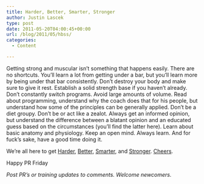 ```yaml
---
title: Harder, Better, Smarter, Stronger
author: Justin Lascek
type: post
date: 2011-05-20T04:00:45+00:00
url: /blog/2011/05/hbss/
categories:
  - Content

---
```

Getting strong and muscular isn&#8217;t something that happens easily. There are no shortcuts. You&#8217;ll learn a lot from getting under a bar, but you&#8217;ll learn more by being under that bar consistently. Don&#8217;t destroy your body and make sure to give it rest. Establish a solid strength base if you haven&#8217;t already. Don&#8217;t constantly switch programs. Avoid large amounts of volume. Read about programming, understand why the coach does that for his people, but understand how some of the principles can be generally applied. Don&#8217;t be a diet groupy. Don&#8217;t be or act like a zealot. Always get an informed opinion, but understand the difference between a blatant opinion and an educated guess based on the circumstances (you&#8217;ll find the latter here). Learn about basic anatomy and physiology. Keep an open mind. Always learn. And for fuck&#8217;s sake, have a good time doing it.
  

  
We&#8217;re all here to get [Harder][1], [Better][2], [Smarter][3], and [Stronger][4]. [Cheers][5].
  

  
Happy PR Friday
  
_Post PR&#8217;s or training updates to comments. Welcome newcomers._

 [1]: /blog/2011/04/22/
 [2]: /blog/2011/04/29/
 [3]: /blog/2011/04/15/
 [4]: /blog/2011/04/08/
 [5]: http://www.youtube.com/watch?v=olUV6oePopw
